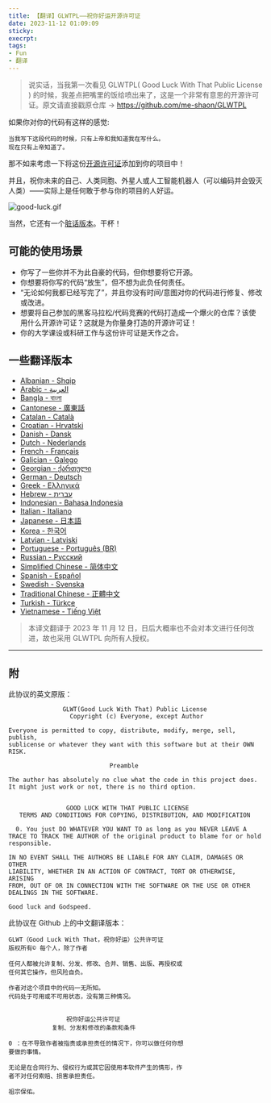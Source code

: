 ```yaml
---
title: 【翻译】GLWTPL——祝你好运开源许可证
date: 2023-11-12 01:09:09
sticky:
execrpt:
tags:
- Fun
- 翻译
---
```


> 说实话，当我第一次看见 GLWTPL( Good Luck With That Public License ) 的时候，我差点把嘴里的饭给喷出来了，这是一个非常有意思的开源许可证。原文请直接戳原仓库 -> https://github.com/me-shaon/GLWTPL

如果你对你的代码有这样的感觉:

```
当我写下这段代码的时候，只有上帝和我知道我在写什么。
现在只有上帝知道了。
```

那不如来考虑一下将这份[开源许可证](https://github.com/me-shaon/GLWTPL/blob/master/LICENSE)添加到你的项目中！

并且，祝你未来的自己、人类同胞、外星人或人工智能机器人（可以编码并会毁灭人类）——实际上是任何敢于参与你的项目的人好运。

![good-luck.gif](https://static.031130.xyz/uploads/2024/08/12/654fb6e4581bf.gif)

当然，它还有一个[脏话版本](https://github.com/me-shaon/GLWTPL/blob/master/NSFW_LICENSE)。干杯！

## 可能的使用场景

- 你写了一些你并不为此自豪的代码，但你想要将它开源。
- 你想要将你写的代码“放生”，但不想为此负任何责任。
- “无论如何我都已经写完了”，并且你没有时间/意图对你的代码进行修复、修改或改进。
- 想要将自己参加的黑客马拉松/代码竞赛的代码打造成一个爆火的仓库？该使用什么开源许可证？这就是为你量身打造的开源许可证！
- 你的大学课设或科研工作与这份许可证是天作之合。

## 一些翻译版本

- [Albanian - Shqip](https://github.com/me-shaon/GLWTPL/blob/master/translations/LICENSE_al-AL)
- [Arabic - العربية](https://github.com/me-shaon/GLWTPL/blob/master/translations/LICENSE_ar-AR)
- [Bangla - বাংলা](https://github.com/me-shaon/GLWTPL/blob/master/translations/LICENSE_bn-BN)
- [Cantonese - 廣東話](https://github.com/me-shaon/GLWTPL/blob/master/translations/LICENSE_zh-HK)
- [Catalan - Català](https://github.com/me-shaon/GLWTPL/blob/master/translations/LICENSE_cat-CAT)
- [Croatian - Hrvatski](https://github.com/me-shaon/GLWTPL/blob/master/translations/LICENSE_hr-HR)
- [Danish - Dansk](https://github.com/me-shaon/GLWTPL/blob/master/translations/LICENSE_da-DK)
- [Dutch - Nederlands](https://github.com/me-shaon/GLWTPL/blob/master/translations/LICENSE_nl-NL)
- [French - Français](https://github.com/me-shaon/GLWTPL/blob/master/translations/LICENSE_fr-FR)
- [Galician - Galego](https://github.com/me-shaon/GLWTPL/blob/master/translations/NSFW_LICENSE_gl-GL)
- [Georgian - ქართული](https://github.com/me-shaon/GLWTPL/blob/master/translations/LICENSE_ka-GE)
- [German - Deutsch](https://github.com/me-shaon/GLWTPL/blob/master/translations/LICENSE_de-DE)
- [Greek - Ελληνικά](https://github.com/me-shaon/GLWTPL/blob/master/translations/LICENSE_gr-GR)
- [Hebrew - עברית](https://github.com/me-shaon/GLWTPL/blob/master/translations/LICENSE_he-HE)
- [Indonesian - Bahasa Indonesia](https://github.com/me-shaon/GLWTPL/blob/master/translations/LICENSE_id-ID)
- [Italian - Italiano](https://github.com/me-shaon/GLWTPL/blob/master/translations/LICENSE_it-IT)
- [Japanese - 日本語](https://github.com/me-shaon/GLWTPL/blob/master/translations/LICENSE_ja-JP)
- [Korea - 한국어](https://github.com/me-shaon/GLWTPL/blob/master/translations/LICENSE_ko-KR)
- [Latvian - Latviski](https://github.com/me-shaon/GLWTPL/blob/master/translations/LICENSE_lv-LV)
- [Portuguese - Português (BR)](https://github.com/me-shaon/GLWTPL/blob/master/translations/LICENSE_pt-BR)
- [Russian - Русский](https://github.com/me-shaon/GLWTPL/blob/master/translations/LICENSE_ru-RU)
- [Simplified Chinese - 简体中文](https://github.com/me-shaon/GLWTPL/blob/master/translations/LICENSE_zh-CN)
- [Spanish - Español](https://github.com/me-shaon/GLWTPL/blob/master/translations/LICENSE_es-ES)
- [Swedish - Svenska](https://github.com/me-shaon/GLWTPL/blob/master/translations/LICENSE_sv-SE)
- [Traditional Chinese - 正體中文](https://github.com/me-shaon/GLWTPL/blob/master/translations/LICENSE_zh-TW)
- [Turkish - Türkçe](https://github.com/me-shaon/GLWTPL/blob/master/translations/LICENSE_tr-TR)
- [Vietnamese - Tiếng Việt](https://github.com/me-shaon/GLWTPL/blob/master/translations/LICENSE_vn-VN)

> 本译文翻译于 2023 年 11 月 12 日，日后大概率也不会对本文进行任何改进，故也采用 GLWTPL 向所有人授权。

***

## 附

此协议的英文原版：

```
               GLWT(Good Luck With That) Public License
                 Copyright (c) Everyone, except Author

Everyone is permitted to copy, distribute, modify, merge, sell, publish,
sublicense or whatever they want with this software but at their OWN RISK.

                            Preamble

The author has absolutely no clue what the code in this project does.
It might just work or not, there is no third option.


                GOOD LUCK WITH THAT PUBLIC LICENSE
   TERMS AND CONDITIONS FOR COPYING, DISTRIBUTION, AND MODIFICATION

  0. You just DO WHATEVER YOU WANT TO as long as you NEVER LEAVE A
TRACE TO TRACK THE AUTHOR of the original product to blame for or hold
responsible.

IN NO EVENT SHALL THE AUTHORS BE LIABLE FOR ANY CLAIM, DAMAGES OR OTHER
LIABILITY, WHETHER IN AN ACTION OF CONTRACT, TORT OR OTHERWISE, ARISING
FROM, OUT OF OR IN CONNECTION WITH THE SOFTWARE OR THE USE OR OTHER
DEALINGS IN THE SOFTWARE.

Good luck and Godspeed.
```

此协议在 Github 上的中文翻译版本：

```
GLWT（Good Luck With That，祝你好运）公共许可证
版权所有© 每个人，除了作者

任何人都被允许复制、分发、修改、合并、销售、出版、再授权或
任何其它操作，但风险自负。

作者对这个项目中的代码一无所知。
代码处于可用或不可用状态，没有第三种情况。


                祝你好运公共许可证
            复制、分发和修改的条款和条件

0 ：在不导致作者被指责或承担责任的情况下，你可以做任何你想
要做的事情。

无论是在合同行为、侵权行为或其它因使用本软件产生的情形，作
者不对任何索赔、损害承担责任。

祖宗保佑。
```

